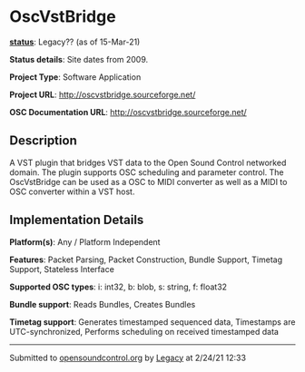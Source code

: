 # OscVstBridge

**[status](../implementation-status.html)**: Legacy?? (as of 15-Mar-21)

**Status details**: 
Site dates from 2009. 

**Project Type**: Software Application

**Project URL**: <http://oscvstbridge.sourceforge.net/>

**OSC Documentation URL**: <http://oscvstbridge.sourceforge.net/>

## Description

A VST plugin that bridges VST data to the Open Sound Control networked domain. The plugin supports OSC scheduling and parameter control. The OscVstBridge can be used as a OSC to MIDI converter as well as a MIDI to OSC converter within a VST host.

## Implementation Details

**Platform(s)**: Any / Platform Independent

**Features**: Packet Parsing, Packet Construction, Bundle Support, Timetag Support, Stateless Interface

**Supported OSC types**: i: int32, b: blob, s: string, f: float32

**Bundle support**: Reads Bundles, Creates Bundles

**Timetag support**: Generates timestamped sequenced data, Timestamps are UTC-synchronized, Performs scheduling on received timestamped data

---
Submitted to [opensoundcontrol.org](https://opensoundcontrol.org) by [Legacy](legacy-site.html) at 2/24/21 12:33
